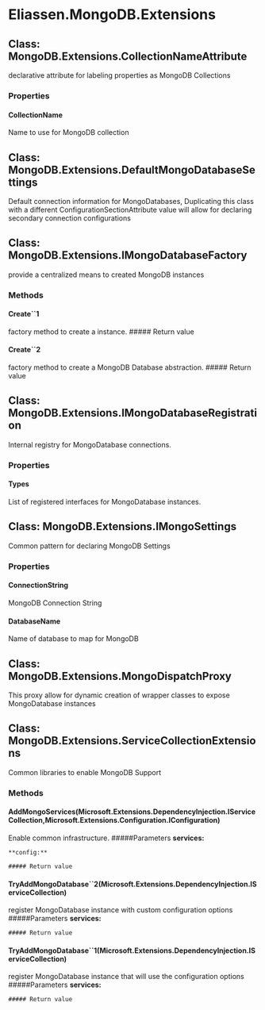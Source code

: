﻿# Eliassen.MongoDB.Extensions


## Class: MongoDB.Extensions.CollectionNameAttribute
declarative attribute for labeling properties as MongoDB Collections
### Properties

#### CollectionName
Name to use for MongoDB collection

## Class: MongoDB.Extensions.DefaultMongoDatabaseSettings
Default connection information for MongoDatabases, Duplicating this class with a different ConfigurationSectionAttribute value will allow for declaring secondary connection configurations

## Class: MongoDB.Extensions.IMongoDatabaseFactory
provide a centralized means to created MongoDB instances
### Methods


#### Create``1
factory method to create a instance.
    ##### Return value
    

#### Create``2
factory method to create a MongoDB Database abstraction.
    ##### Return value
    

## Class: MongoDB.Extensions.IMongoDatabaseRegistration
Internal registry for MongoDatabase connections.
### Properties

#### Types
List of registered interfaces for MongoDatabase instances.

## Class: MongoDB.Extensions.IMongoSettings
Common pattern for declaring MongoDB Settings
### Properties

#### ConnectionString
MongoDB Connection String
#### DatabaseName
Name of database to map for MongoDB

## Class: MongoDB.Extensions.MongoDispatchProxy
This proxy allow for dynamic creation of wrapper classes to expose MongoDatabase instances

## Class: MongoDB.Extensions.ServiceCollectionExtensions
Common libraries to enable MongoDB Support
### Methods


#### AddMongoServices(Microsoft.Extensions.DependencyInjection.IServiceCollection,Microsoft.Extensions.Configuration.IConfiguration)
Enable common infrastructure.
    #####Parameters
    **services:** 

    **config:** 

    ##### Return value
    

#### TryAddMongoDatabase``2(Microsoft.Extensions.DependencyInjection.IServiceCollection)
register MongoDatabase instance with custom configuration options
    #####Parameters
    **services:** 

    ##### Return value
    

#### TryAddMongoDatabase``1(Microsoft.Extensions.DependencyInjection.IServiceCollection)
register MongoDatabase instance that will use the configuration options
    #####Parameters
    **services:** 

    ##### Return value
    